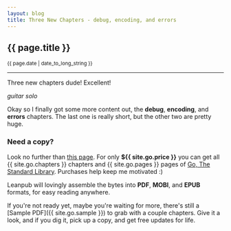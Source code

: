 ```yaml
---
layout: blog
title: Three New Chapters - debug, encoding, and errors
---
```


## {{ page.title }}

<small>{{ page.date | date_to_long_string }}</small>

---

Three new chapters dude! Excellent!

*guitar solo*

Okay so I finally got some more content out, the **debug**, **encoding**, and **errors** chapters. The last one is really short, but the other two are pretty huge.

### Need a copy?

Look no further than [this page](/go.html). For only **${{ site.go.price }}** you can get all {{ site.go.chapters }} chapters and {{ site.go.pages }} pages of [Go, The Standard Library](/go.html). Purchases help keep me motivated :)

Leanpub will lovingly assemble the bytes into **PDF**, **MOBI**, and **EPUB** formats, for easy reading anywhere.

If you're not ready yet, maybe you're waiting for more, there's still a [Sample PDF]({{ site.go.sample }}) to grab with a couple chapters. Give it a look, and if you dig it, pick up a copy, and get free updates for life.
